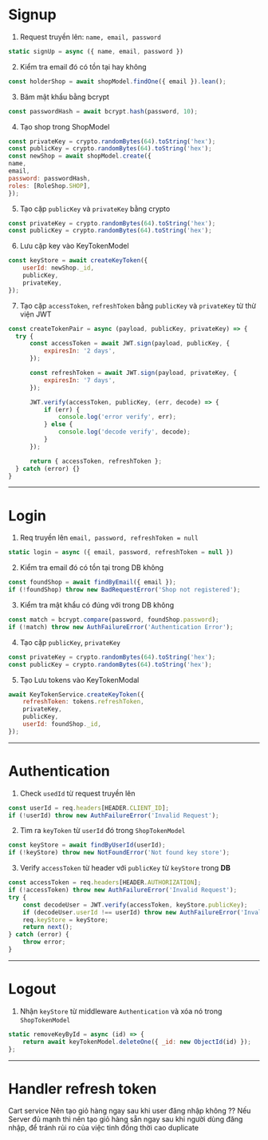 # Signup

1. Request truyền lên: `name, email, password`
```js
static signUp = async ({ name, email, password })
```
2. Kiểm tra email đó có tồn tại hay không
```js
const holderShop = await shopModel.findOne({ email }).lean();
```

3. Băm mật khẩu bằng bcrypt

```js
const passwordHash = await bcrypt.hash(password, 10);
```

4. Tạo shop trong ShopModel
```js
const privateKey = crypto.randomBytes(64).toString('hex');
const publicKey = crypto.randomBytes(64).toString('hex');
const newShop = await shopModel.create({
name,
email,
password: passwordHash,
roles: [RoleShop.SHOP],
});
```
5. Tạo cặp `publicKey` và `privateKey` bằng crypto
```js
const privateKey = crypto.randomBytes(64).toString('hex');
const publicKey = crypto.randomBytes(64).toString('hex');
```
6. Lưu cặp key vào KeyTokenModel
```js
const keyStore = await createKeyToken({
    userId: newShop._id,
    publicKey,
    privateKey,
});
```
7. Tạo cặp `accessToken`, `refreshToken` bằng `publicKey` và `privateKey` từ thừ viện JWT
  ```js
  const createTokenPair = async (payload, publicKey, privateKey) => {
    try {
        const accessToken = await JWT.sign(payload, publicKey, {
            expiresIn: '2 days',
        });

        const refreshToken = await JWT.sign(payload, privateKey, {
            expiresIn: '7 days',
        });

        JWT.verify(accessToken, publicKey, (err, decode) => {
            if (err) {
                console.log('error verify', err);
            } else {
                console.log('decode verify', decode);
            }
        });

        return { accessToken, refreshToken };
    } catch (error) {}
}
```
---
# Login

1. Req truyền lên `email, password, refreshToken = null`
```js
static login = async ({ email, password, refreshToken = null })
```
2. Kiểm tra email đó có tồn tại trong DB không
```js
const foundShop = await findByEmail({ email });
if (!foundShop) throw new BadRequestError('Shop not registered');
```
3. Kiểm tra mật khẩu có đúng với trong DB không
```js
const match = bcrypt.compare(password, foundShop.password);
if (!match) throw new AuthFailureError('Authentication Error');
```
4. Tạo cặp `publicKey`, `privateKey`
```js
const privateKey = crypto.randomBytes(64).toString('hex');
const publicKey = crypto.randomBytes(64).toString('hex');
```
5. Tạo Lưu tokens vào KeyTokenModal
```js
await KeyTokenService.createKeyToken({
    refreshToken: tokens.refreshToken,
    privateKey,
    publicKey,
    userId: foundShop._id,
});
```
---
# Authentication

1. Check `usedId` từ request truyền lên
```js
const userId = req.headers[HEADER.CLIENT_ID];
if (!userId) throw new AuthFailureError('Invalid Request');
```
2. Tìm ra `keyToken` từ `userId` đó trong `ShopTokenModel`
```js
const keyStore = await findByUserId(userId);
if (!keyStore) throw new NotFoundError('Not found key store');
```
3. Verify `accessToken` từ header với `publicKey` từ `keyStore` trong **DB**
```js
const accessToken = req.headers[HEADER.AUTHORIZATION];
if (!accessToken) throw new AuthFailureError('Invalid Request');
try {
    const decodeUser = JWT.verify(accessToken, keyStore.publicKey);
    if (decodeUser.userId !== userId) throw new AuthFailureError('Invalid User Id');
    req.keyStore = keyStore;
    return next();
} catch (error) {
    throw error;
}
```
---
# Logout

1. Nhận `keyStore` từ middleware `Authentication` và xóa nó trong `ShopTokenModel`
```js
static removeKeyById = async (id) => {
    return await keyTokenModel.deleteOne({ _id: new ObjectId(id) });
};
```
---
# Handler refresh token


Cart service
Nên tạo giỏ hàng ngay sau khi user đăng nhập không ??
Nếu Server đủ mạnh thì nên tạo giỏ hàng sẵn ngay sau khi người dùng đăng nhập, để tránh rủi ro của việc  tinh đồng thời cao duplicate




